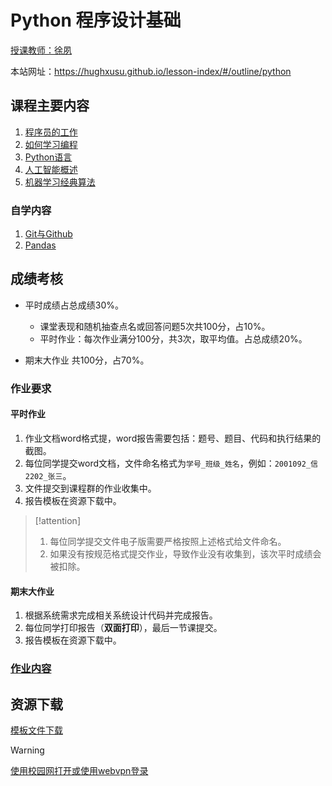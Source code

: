 # Python 程序设计基础

[授课教师：徐夙](https://hughxusu.github.io/lesson-index/#/c-teacher)

本站网址：https://hughxusu.github.io/lesson-index/#/outline/python

## 课程主要内容

1. [程序员的工作](https://hughxusu.github.io/lesson-index/#/a-coder-work) 
2. [如何学习编程](https://hughxusu.github.io/lesson-index/#/b-how-study)
3. [Python语言](https://hughxusu.github.io/lesson-py/#/)
4. [人工智能概述](https://hughxusu.github.io/lesson-ai/#/index)
5. [机器学习经典算法](https://hughxusu.github.io/lesson-ai/#/a-base/01-knn)

### 自学内容

1. [Git与Github](https://hughxusu.github.io/lesson-knowledge/#/git/01-%E7%AE%80%E4%BB%8B)
2. [Pandas](https://hughxusu.github.io/lesson-py/#/e-usage/4-pandas)

## 成绩考核

* 平时成绩占总成绩30%。
  * 课堂表现和随机抽查点名或回答问题5次共100分，占10%。
  * 平时作业：每次作业满分100分，共3次，取平均值。占总成绩20%。

* 期末大作业 共100分，占70%。

### 作业要求

#### 平时作业

1. 作业文档word格式提，word报告需要包括：题号、题目、代码和执行结果的截图。
2. 每位同学提交word文档，文件命名格式为`学号_班级_姓名`，例如：`2001092_信2202_张三`。
3. 文件提交到课程群的作业收集中。
4. 报告模板在资源下载中。

> [!attention]
>
> 1. 每位同学提交文件电子版需要严格按照上述格式给文件命名。
> 2. 如果没有按规范格式提交作业，导致作业没有收集到，该次平时成绩会被扣除。

#### 期末大作业

1. 根据系统需求完成相关系统设计代码并完成报告。
1. 每位同学打印报告（**双面打印**），最后一节课提交。
1. 报告模板在资源下载中。

### [作业内容](/homework/python)

## 资源下载

[模板文件下载](https://resource-443.webvpn.ncut.edu.cn/asset/#/share?shareId=dd8de502370742b078b30ec2c2952e0f)

> [!warning]
>
> [使用校园网打开或使用webvpn登录](https://webvpn.ncut.edu.cn/iam/login)
